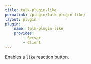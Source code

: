 ```yaml
---
title: talk-plugin-like
permalink: /plugin/talk-plugin-like/
layout: plugin
plugin:
    name: talk-plugin-like
    provides:
        - Server
        - Client
---
```


Enables a `like` reaction button.
